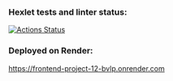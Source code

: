 ### Hexlet tests and linter status:
[![Actions Status](https://github.com/Droletor/frontend-project-12/actions/workflows/hexlet-check.yml/badge.svg)](https://github.com/Droletor/frontend-project-12/actions)

### Deployed on Render:
https://frontend-project-12-bvlp.onrender.com
